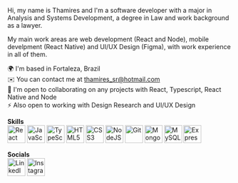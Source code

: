 Hi, my name is Thamires and I'm a software developer with a major in Analysis and Systems Development, a degree in Law and work background as a lawyer.

My main work areas are web development (React and Node), mobile develpment (React Native) and UI/UX Design (Figma), with work experience in all of them.

🌍  I'm based in Fortaleza, Brazil  
✉️  You can contact me at thamires_sr@hotmail.com  
🤝  I'm open to collaborating on any projects with React, Typescript, React Native and Node  
⚡  Also open to working with Design Research and UI/UX Design

**Skills**  
<img src="https://raw.githubusercontent.com/danielcranney/readme-generator/main/public/icons/skills/react-colored.svg" alt="React" style="width:40px;height:40px;"> <img src="https://raw.githubusercontent.com/danielcranney/readme-generator/main/public/icons/skills/javascript-colored.svg" alt="JavaScript" style="width:40px;height:40px;"> <img src="https://raw.githubusercontent.com/danielcranney/readme-generator/main/public/icons/skills/typescript-colored.svg" alt="TypeScript" style="width:40px;height:40px;"> <img src="https://raw.githubusercontent.com/danielcranney/readme-generator/main/public/icons/skills/html5-colored.svg" alt="HTML5" style="width:40px;height:40px;"> <img src="https://raw.githubusercontent.com/danielcranney/readme-generator/main/public/icons/skills/css3-colored.svg" alt="CSS3" style="width:40px;height:40px;"> <img src="https://raw.githubusercontent.com/danielcranney/readme-generator/main/public/icons/skills/nodejs-colored.svg" alt="NodeJS" style="width:40px;height:40px;"> <img src="https://raw.githubusercontent.com/danielcranney/readme-generator/main/public/icons/skills/git-colored.svg" alt="Git" style="width:40px;height:40px;"> <img src="https://raw.githubusercontent.com/danielcranney/readme-generator/main/public/icons/skills/mongodb-colored.svg" alt="MongoDB" style="width:40px;height:40px;"> <img src="https://raw.githubusercontent.com/danielcranney/readme-generator/main/public/icons/skills/mysql-colored.svg" alt="MySQL" style="width:40px;height:40px;"> <img src="https://raw.githubusercontent.com/danielcranney/readme-generator/main/public/icons/skills/express-colored-dark.svg" alt="Express" style="width:40px;height:40px;">

**Socials**  
<img src="https://brandlogos.net/wp-content/uploads/2016/06/linkedin-logo.png" href="https://www.linkedin.com/in/thamires-stoppelli-6ab51a175/" alt="LinkedIn" style="width:40px;height:40px;"> <img src="https://cdn.freebiesupply.com/images/large/2x/instagram-logo-gradient-transparent.png" href="https://www.instagram.com/thamistoppelli/" alt="Instagram" style="width:40px;height:40px;">

<!---
ThamiStoppelli/ThamiStoppelli is a ✨ special ✨ repository because its `README.md` (this file) appears on your GitHub profile.
You can click the Preview link to take a look at your changes.
--->
